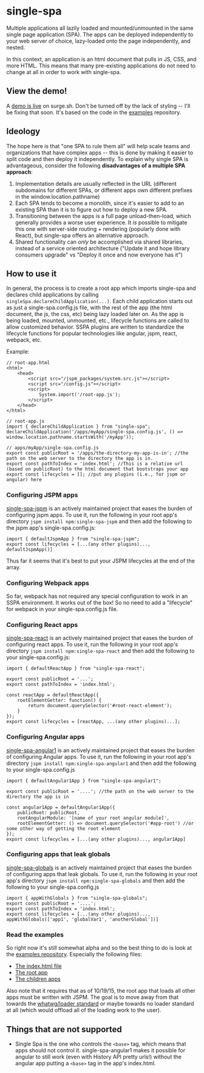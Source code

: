 # single-spa

Multiple applications all lazily loaded and mounted/unmounted in the same single page application (SPA). The apps can be deployed independently to your web server of choice, lazy-loaded onto the page independently, and nested.

In this context, an application is an html document that pulls in JS, CSS, and more HTML. This means that many pre-existing applications do not need to change at all in order to work with single-spa.

## View the demo!
A [demo is live](http://single-spa.surge.sh) on surge.sh. Don't be turned off by the lack of styling -- I'll be fixing that soon. It's based on the code in the [examples](https://github.com/joeldenning/single-spa-examples) repository.

## Ideology

The hope here is that "one SPA to rule them all" will help scale teams and organizations that have complex apps -- this is done by making it easier to split code and then deploy it independently. To explain why single SPA is advantageous, consider the following **disadvantages of a multiple SPA approach**:

1. Implementation details are usually reflected in the URL (different subdomains for different SPAs, or different apps own different prefixes in the window.location.pathname)
2. Each SPA tends to become a monolith, since it's easier to add to an existing SPA than it is to figure out how to deploy a new SPA.
3. Transitioning between the apps is a full page unload-then-load, which generally provides a worse user experience. It *is* possible to mitigate this one with server-side routing + rendering (popularly done with React), but single-spa offers an alternative approach.
4. Shared functionality can *only* be accomplished via shared libraries, instead of a service oriented architecture ("Update it and hope library consumers upgrade" vs "Deploy it once and now everyone has it")

## How to use it
In general, the process is to create a root app which imports single-spa and declares child applications by calling `singleSpa.declareChildApplication(...)`. Each child application starts out as just a single-spa.config.js file, with the rest of the app (the html document, the js, the css, etc) being lazy loaded later on. As the app is being loaded, mounted, unmounted, etc., lifecycle functions are called to allow customized behavior. SSPA plugins are written to standardize the lifecycle functions for popular technologies like angular, jspm, react, webpack, etc.

Example:
```
// root-app.html
<html>
    <head>
        <script src="/jspm_packages/system.src.js"></script>
        <script src="/config.js"></script>
        <script>
            System.import('/root-app.js');
        </script>
    </head>
</html>

// root-app.js
import { declareChildApplication } from "single-spa";
declareChildApplication('/apps/myApp/single-spa.config.js', () => window.location.pathname.startsWith('/myApp'));

// apps/myApp/single-spa.config.js
export const publicRoot = '/apps/the-directory-my-app-is-in'; //the path on the web server to the directory the app is in.
export const pathToIndex = 'index.html'; //This is a relative url (based on publicRoot) to the html document that bootstraps your app
export const lifecycles = []; //put any plugins (i.e., for jspm or angular) here
```

### Configuring JSPM apps
[single-spa-jspm](https://github.com/joeldenning/single-spa-jspm) is an actively maintained project that eases the burden of configuring jspm apps. To use it, run the following in your root app's directory
`jspm install npm:single-spa-jspm`
and then add the following to the jspm app's single-spa.config.js:
```
import { defaultJspmApp } from "single-spa-jspm";
export const lifecycles = [...(any other plugins)..., defaultJspmApp()]
```
Thus far it seems that it's best to put your JSPM lifecycles at the end of the array.
### Configuring Webpack apps
So far, webpack has not required any special configuration to work in an SSPA environment. It works out of the box! So no need to add a "lifecycle" for webpack in your single-spa.config.js file.
### Configuring React apps
[single-spa-react](https://github.com/joeldenning/single-spa-react) is an actively maintained project that eases the burden of configuring react apps. To use it, run the following in your root app's directory
`jspm install npm:single-spa-react`
and then add the following to your single-spa.config.js:
```
import { defaultReactApp } from "single-spa-react";

export const publicRoot = '...';
export const pathToIndex = 'index.html';

const reactApp = defaultReactApp({
    rootElementGetter: function() {
        return document.querySelector('#root-react-element');
    }
});
export const lifecycles = [reactApp, ...(any other plugins)...];
```
### Configuring Angular apps
[single-spa-angular1](https://github.com/joeldenning/single-spa-angular1) is an actively maintained project that eases the burden of configuring Angular apps. To use it, run the following in your root app's directory
`jspm install npm:single-spa-angular1`
and then add the following to your single-spa.config.js
```
import { defaultAngular1App } from "single-spa-angular1";

export const publicRoot = '....'; //the path on the web server to the directory the app is in

const angular1App = defaultAngular1App({
    publicRoot: publicRoot,
    rootAngularModule: '[name of your root angular module]',
    rootElementGetter: () => document.querySelector('#app-root') //or some other way of getting the root element
});
export const lifecycles = [...(any other plugins)..., angular1App]
```
### Configuring apps that leak globals
[single-spa-globals](https://github.com/joeldenning/single-spa-globals) is an actively maintained project that eases the burden of configuring apps that leak globals. To use it, run the following in your root app's directory
`jspm install npm:single-spa-globals`
and then add the following to your single-spa.config.js
```
import { appWithGlobals } from "single-spa-globals";
export const publicRoot = '....';
export const pathToIndex = 'index.html';
export const lifecycles = [...(any other plugins)..., appWithGlobals(['app1', 'globalVar1', 'anotherGlobal'])]
```
### Read the examples
So right now it's still somewhat alpha and so the best thing to do is look at the [examples repository](https://github.com/joeldenning/single-spa-examples). Especially the following files:
- [The index.html file](https://github.com/joeldenning/single-spa-examples/blob/master/index.html)
- [The root app](https://github.com/joeldenning/single-spa-examples/blob/master/bootstrap.js)
- [The children apps](https://github.com/joeldenning/single-spa-examples/tree/master/apps)

Also note that it requires that as of 10/19/15, the root app that loads all other apps must be written with JSPM.  The goal is to move away from that towards the [whatwg/loader standard](https://github.com/whatwg/loader) or maybe towards no loader standard at all (which would offload all of the loading work to the user).

## Things that are not supported
- Single Spa is the one who controls the `<base>` tag, which means that apps should not control it. single-spa-angular1 makes it possible for angular to still work (even with History API pretty urls!) without the angular app putting a `<base>` tag in the app's index.html.
